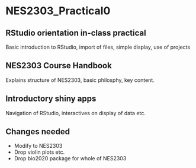 # NES2303_Practical0

## RStudio orientation in-class practical
Basic introduction to RStudio, import of files, simple display, use of projects

## NES2303 Course Handbook
Explains structure of NES2303, basic philosphy, key content.

## Introductory shiny apps
Navigation of RStudio, interactives on display of data etc.

## Changes needed
* Modify to NES2303
* Drop violin plots etc.
* Drop bio2020 package for whole of NES2303
